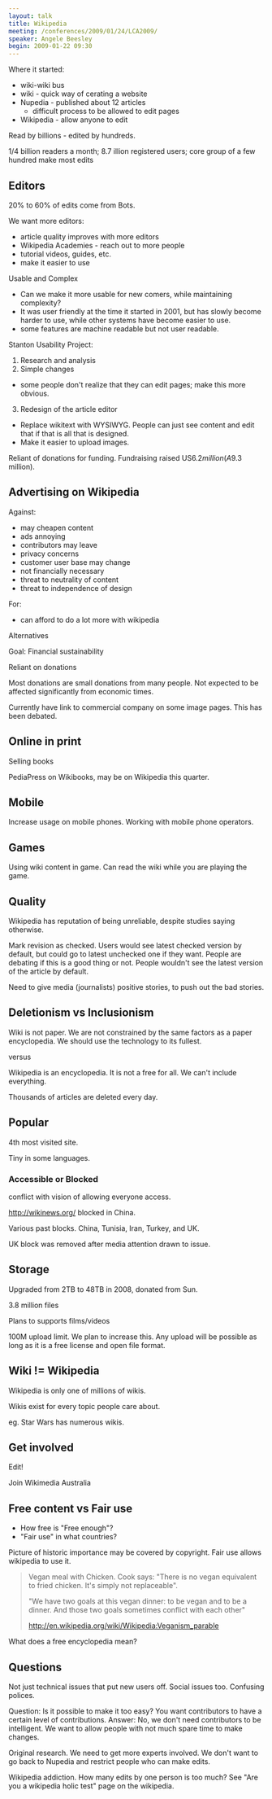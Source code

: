 ```yaml
---
layout: talk
title: Wikipedia
meeting: /conferences/2009/01/24/LCA2009/
speaker: Angele Beesley
begin: 2009-01-22 09:30
---
```

Where it started:

* wiki-wiki bus
* wiki - quick way of cerating a website
* Nupedia - published about 12 articles
  * difficult process to be allowed to edit pages
* Wikipedia - allow anyone to edit

Read by billions - edited by hundreds.

1/4 billion readers a month;
8.7 illion registered users;
core group of a few hundred make most edits

## Editors

20% to 60% of edits come from Bots.

We want more editors:

* article quality improves with more editors
* Wikipedia Academies - reach out to more people
* tutorial videos, guides, etc.
* make it easier to use

Usable and Complex

* Can we make it more usable for new comers, while maintaining complexity?
* It was user friendly at the time it started in 2001, but has slowly become
harder to use, while other systems have become easier to use.
* some features are machine readable but not user readable.


Stanton Usability Project:

1. Research and analysis
2. Simple changes
  * some people don't realize that they can edit pages; make this more obvious.
3. Redesign of the article editor

* Replace wikitext with WYSIWYG. People can just see content and edit that if
that is all that is designed.
* Make it easier to upload images.

Reliant of donations for funding. Fundraising raised US$6.2 million (A$9.3
million).

## Advertising on Wikipedia

Against:

* may cheapen content
* ads annoying
* contributors may leave
* privacy concerns
* customer user base may change
* not financially necessary
* threat to neutrality of content
* threat to independence of design

For:

* can afford to do a lot more with wikipedia

Alternatives

Goal: Financial sustainability

Reliant on donations

Most donations are small donations from many people. Not expected to be
affected significantly from economic times.


Currently have link to commercial company on some image pages. This has been debated.

## Online in print

Selling books

PediaPress on Wikibooks, may be on Wikipedia this quarter.

## Mobile

Increase usage on mobile phones. Working with mobile phone operators.

## Games

Using wiki content in game. Can read the wiki while you are playing the game.

## Quality

Wikipedia has reputation of being unreliable, despite studies saying otherwise.

Mark revision as checked. Users would see latest checked version by default,
but could go to latest unchecked one if they want. People are debating if this
is a good thing or not. People wouldn't see the latest version of the article
by default.

Need to give media (journalists) positive stories, to push out the bad stories.


## Deletionism vs Inclusionism

Wiki is not paper. We are not constrained by the same factors as a paper
encyclopedia. We should use the technology to its fullest.

versus

Wikipedia is an encyclopedia. It is not a free for all. We can't include everything.

Thousands of articles are deleted every day.

## Popular

4th most visited site.

Tiny in some languages.

### Accessible or Blocked

conflict with vision of allowing everyone access.

<http://wikinews.org/> blocked in China.

Various past blocks. China, Tunisia, Iran, Turkey, and UK.

UK block was removed after media attention drawn to issue.


## Storage

Upgraded from 2TB to 48TB in 2008, donated from Sun.

3.8 million files

Plans to supports films/videos

100M upload limit. We plan to increase this. Any upload will be possible as
long as it is a free license and open file format.


## Wiki != Wikipedia

Wikipedia is only one of millions of wikis.

Wikis exist for every topic people care about.

eg. Star Wars has numerous wikis.

## Get involved

Edit!

Join Wikimedia Australia

## Free content vs Fair use

* How free is "Free enough"?
* "Fair use" in what countries?

Picture of historic importance may be covered by copyright. Fair use allows
wikipedia to use it.

> Vegan meal with Chicken. Cook says:
> "There is no vegan equivalent to fried chicken. It's simply not replaceable".
>
> "We have two goals at this vegan dinner: to be vegan and to be a dinner. And
> those two goals sometimes conflict with each other"
>
> <http://en.wikipedia.org/wiki/Wikipedia:Veganism_parable>

What does a free encyclopedia mean?

## Questions

Not just technical issues that put new users off. Social issues too. Confusing polices.

Question: Is it possible to make it too easy? You want contributors to have a
certain level of contributions.  Answer: No, we don't need contributors to be
intelligent. We want to allow people with not much spare time to make changes.

Original research. We need to get more experts involved. We don't want to go back
to Nupedia and restrict people who can make edits.

Wikipedia addiction. How many edits by one person is too much? See "Are you a
wikipedia holic test" page on the wikipedia.
